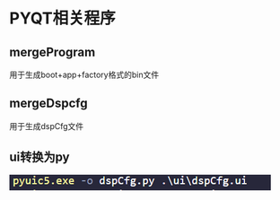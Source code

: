 # PYQT相关程序



## mergeProgram

用于生成boot+app+factory格式的bin文件

## mergeDspcfg

用于生成dspCfg文件



## ui转换为py

![image-20240407132846865](./assets/image-20240407132846865.png)

